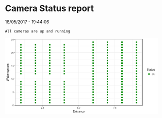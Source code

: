 Camera Status report
================
18/05/2017 - 19:44:06

    All cameras are up and running

![](camreport_files/figure-markdown_github/unnamed-chunk-2-1.png)
